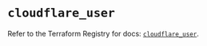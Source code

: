 # `cloudflare_user`

Refer to the Terraform Registry for docs: [`cloudflare_user`](https://registry.terraform.io/providers/cloudflare/cloudflare/5.8.4/docs/resources/user).

